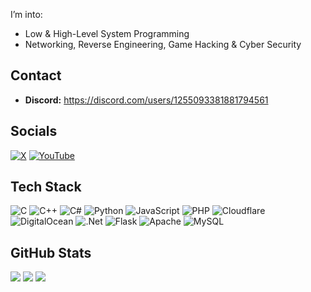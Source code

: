I’m into:
* Low & High-Level System Programming
* Networking, Reverse Engineering, Game Hacking & Cyber Security

## Contact
* **Discord:** https://discord.com/users/1255093381881794561

## Socials
[![X](https://img.shields.io/badge/X-black.svg?logo=X\&logoColor=white)](https://x.com/jjreselling)
[![YouTube](https://img.shields.io/badge/YouTube-%23FF0000.svg?logo=YouTube\&logoColor=white)](https://www.youtube.com/@JJReselling)

## Tech Stack
![C](https://img.shields.io/badge/c-%2300599C.svg?style=for-the-badge\&logo=c\&logoColor=white)
![C++](https://img.shields.io/badge/c++-%2300599C.svg?style=for-the-badge\&logo=c%2B%2B\&logoColor=white)
![C#](https://img.shields.io/badge/c%23-%23239120.svg?style=for-the-badge\&logo=csharp\&logoColor=white)
![Python](https://img.shields.io/badge/python-3670A0?style=for-the-badge\&logo=python\&logoColor=ffdd54)
![JavaScript](https://img.shields.io/badge/javascript-%23323330.svg?style=for-the-badge\&logo=javascript\&logoColor=%23F7DF1E)
![PHP](https://img.shields.io/badge/php-%23777BB4.svg?style=for-the-badge\&logo=php\&logoColor=white)
![Cloudflare](https://img.shields.io/badge/Cloudflare-F38020?style=for-the-badge\&logo=Cloudflare\&logoColor=white)
![DigitalOcean](https://img.shields.io/badge/DigitalOcean-%230167ff.svg?style=for-the-badge\&logo=digitalOcean\&logoColor=white)
![.Net](https://img.shields.io/badge/.NET-5C2D91?style=for-the-badge\&logo=.net\&logoColor=white)
![Flask](https://img.shields.io/badge/flask-%23000.svg?style=for-the-badge\&logo=flask\&logoColor=white)
![Apache](https://img.shields.io/badge/apache-%23D42029.svg?style=for-the-badge\&logo=apache\&logoColor=white)
![MySQL](https://img.shields.io/badge/mysql-4479A1.svg?style=for-the-badge\&logo=mysql\&logoColor=white)

## GitHub Stats
![](https://github-readme-stats.vercel.app/api?username=officialchristheg\&theme=rose_pine\&hide_border=false\&include_all_commits=false\&count_private=false)
![](https://nirzak-streak-stats.vercel.app/?user=officialchristheg\&theme=rose_pine\&hide_border=false)
![](https://github-readme-stats.vercel.app/api/top-langs/?username=officialchristheg\&theme=rose_pine\&hide_border=false\&include_all_commits=false\&count_private=false\&layout=compact)
